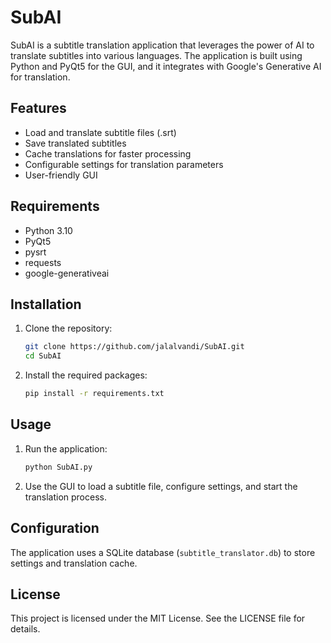 # SubAI

SubAI is a subtitle translation application that leverages the power of AI to translate subtitles into various languages. The application is built using Python and PyQt5 for the GUI, and it integrates with Google's Generative AI for translation.

## Features

- Load and translate subtitle files (.srt)
- Save translated subtitles
- Cache translations for faster processing
- Configurable settings for translation parameters
- User-friendly GUI

## Requirements

- Python 3.10
- PyQt5
- pysrt
- requests
- google-generativeai

## Installation

1. Clone the repository:
    ```sh
    git clone https://github.com/jalalvandi/SubAI.git
    cd SubAI
    ```

2. Install the required packages:
    ```sh
    pip install -r requirements.txt
    ```

## Usage

1. Run the application:
    ```sh
    python SubAI.py
    ```

2. Use the GUI to load a subtitle file, configure settings, and start the translation process.

## Configuration

The application uses a SQLite database (`subtitle_translator.db`) to store settings and translation cache.

## License

This project is licensed under the MIT License. See the LICENSE file for details.